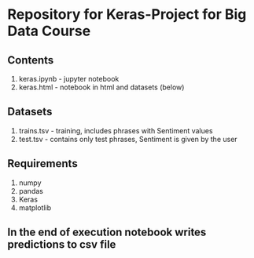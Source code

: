 # Repository for Keras-Project for Big Data Course
## Contents
1. keras.ipynb - jupyter notebook
2. keras.html - notebook in html
and datasets (below)
## Datasets
1. trains.tsv - training, includes phrases with Sentiment values
2. test.tsv - contains only test phrases, Sentiment is given by the user
## Requirements
1. numpy
2. pandas
3. Keras
4. matplotlib

## In the end of execution notebook writes predictions to csv file
